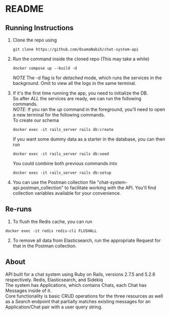 # README

## Running Instructions

1. Clone the repo using

    ```
    git clone https://github.com/OsamaNabih/chat-system-api
    ```

2. Run the command inside the cloned repo (This may take a while)

    ```
    docker compose up --build -d
    ```

    *NOTE* The -d flag is for <em>detached</em> mode, which runs the services in the background. Omit to view all the logs in the same terminal.

3. If it's the first time running the app, you need to initialize the DB. <br>
    So after *ALL* the services are ready, we can run the following commands. <br>
    *NOTE*: If you ran the _up_ command in the foreground, you'll need to open a new terminal for the following commands. <br>
    To create our schema
    ```
    docker exec -it rails_server rails db:create
    ```
    If you want some dummy data as a starter in the database, you can then run
    ```
    docker exec -it rails_server rails db:seed
    ```
    You could combine both previous commands into
    ```
    docker exec -it rails_server rails db:setup
    ```

4. You can use the Postman collection file "chat-system-api.postman_collection" to facilitate working with the API. You'll find collection variables available for your convenience.

## Re-runs 
1. To flush the Redis cache, you can run
  ```
  docker exec -it redis redis-cli FLUSHALL
  ```
2. To remove all data from Elasticsearch, run the appropriate Request for that in the Postman collection.

## About

API built for a chat system using Ruby on Rails, versions 2.7.5 and 5.2.6 respectively. Redis, Elasticsearch, and Sidekiq <br>
The system has Applications, which contains Chats, each Chat has Messages inside of it. <br>
Core functionality is basic CRUD operations for the three resources as well as a _Search_ endpoint that partially matches existing messages for an Application/Chat pair with a user query string.

